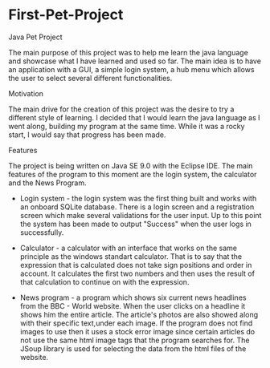 # First-Pet-Project

Java Pet Project

The main purpose of this project was to help me learn the java language and showcase what I have learned and used so far. The main idea is to have an application with a GUI, a simple login system, a hub menu which allows the user to select several different functionalities.


Motivation

The main drive for the creation of this project was the desire to try a different style of learning. I decided that I would learn the java language as I went along, building my program at the same time. While it was a rocky start, I would say that progress has been made.


Features

The project is being written on Java SE 9.0 with the Eclipse IDE.
The main features of the program to this moment are the login system, the calculator and the News Program. 

- Login system - the login system was the first thing built and works with an onboard SQLite database. There is a login screen and a registration screen which make several validations for the user input. Up to this point the system has been made to output "Success" when the user logs in successfully.

- Calculator - a calculator with an interface that works on the same principle as the windows standart calculator. That is to say that the expression that is calculated does not take sign positions and order in account. It calculates the first two numbers and then uses the result of that calculation to continue on with the expression.

 - News program - a program which shows six current news headlines from the BBC - World website. When the user clicks on a headline it shows him the entire article. The article's photos are also showed along with their specific text,under each image. If the program does not find images to use then it uses a stock error image since certain articles do not use the same html image tags that the program searches for. The JSoup library is used for selecting the data from the html files of the website.

